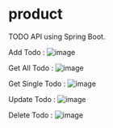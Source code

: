 # product
TODO API using Spring Boot.

Add Todo :
![image](https://user-images.githubusercontent.com/34769208/110461585-a47e1000-80f5-11eb-8dab-ce7cfe3e2029.png)

Get All Todo :
![image](https://user-images.githubusercontent.com/34769208/110461619-aea00e80-80f5-11eb-8318-40fc4fec0dea.png)

Get Single Todo :
![image](https://user-images.githubusercontent.com/34769208/110461657-ba8bd080-80f5-11eb-9f0f-5ad9f085ed67.png)

Update Todo :
![image](https://user-images.githubusercontent.com/34769208/110461682-c4adcf00-80f5-11eb-9b22-12875c59801e.png)

Delete Todo :
![image](https://user-images.githubusercontent.com/34769208/110461715-cd060a00-80f5-11eb-983c-8e5f42bc0dc2.png)


